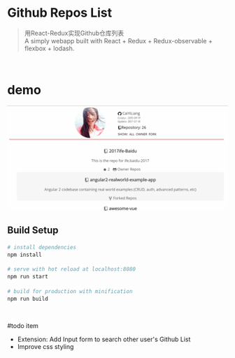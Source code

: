 # Github Repos List

> 用React-Redux实现Github仓库列表<br>
> A simply webapp built with React + Redux + Redux-observable + flexbox + lodash.
<br>

# demo
<img src="./public/GithubListDemo.gif" alt="GithubRepos-List-demo" width="1000px" height="auto">
<br>

## Build Setup

``` bash
# install dependencies
npm install

# serve with hot reload at localhost:8080
npm run start

# build for production with minification
npm run build
```
<br>

#todo item
- Extension: Add Input form to search other user's Github List
- Improve css styling
<br>